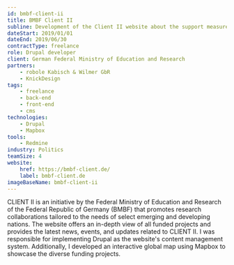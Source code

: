 ```yaml
---
id: bmbf-client-ii
title: BMBF Client II
subline: Development of the Client II website about the support measures of the German Federal Government.
dateStart: 2019/01/01
dateEnd: 2019/06/30
contractType: freelance
role: Drupal developer
client: German Federal Ministry of Education and Research
partners:
    - robole Kabisch & Wilmer GbR
    - KnickDesign
tags: 
    - freelance
    - back-end
    - front-end
    - cms
technologies:
    - Drupal
    - Mapbox
tools:
    - Redmine
industry: Politics
teamSize: 4
website:
    href: https://bmbf-client.de/
    label: bmbf-client.de
imageBaseName: bmbf-client-ii
---
```


CLIENT II is an initiative by the Federal Ministry of Education and Research of the Federal Republic of Germany (BMBF) that promotes research collaborations tailored to the needs of select emerging and developing nations. The website offers an in-depth view of all funded projects and provides the latest news, events, and updates related to CLIENT II. I was responsible for implementing Drupal as the website's content management system. Additionally, I developed an interactive global map using Mapbox to showcase the diverse funding projects.